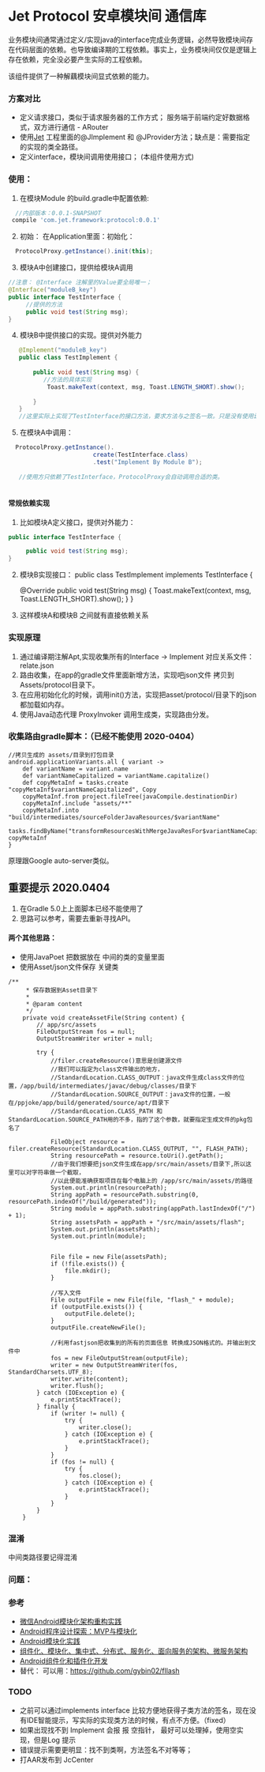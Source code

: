 # Jet Protocol 安卓模块间 通信库

业务模块间通常通过定义/实现java的interface完成业务逻辑，必然导致模块间存在代码层面的依赖。也导致编译期的工程依赖。事实上，业务模块间仅仅是逻辑上存在依赖，完全没必要产生实际的工程依赖。

该组件提供了一种解藕模块间显式依赖的能力。


### 方案对比
 * 定义请求接口，类似于请求服务器的工作方式； 服务端于前端约定好数据格式，双方进行通信 - ARouter
 * 使用[Jet](https://github.com/gybin02/Jet) 工程里面的@JImplement 和 @JProvider方法；缺点是：需要指定的实现的类全路径。
 * 定义interface，模块间调用使用接口； (本组件使用方式)
 
### 使用：

1. 在模块Module 的build.gradle中配置依赖:
 ```groovy
   //内部版本：0.0.1-SNAPSHOT
  compile 'com.jet.framework:protocol:0.0.1'
  ```

2.  初始：
 在Application里面：初始化：
```java 
  ProtocolProxy.getInstance().init(this);
```

3. 模块A中创建接口，提供给模块A调用
```java
//注意： @Interface 注解里的Value要全局唯一；
@Interface("moduleB_key")
public interface TestInterface {
     //提供的方法
     public void test(String msg);
}
```
4. 模块B中提供接口的实现。提供对外能力
```java
   @Implement("moduleB_key")
   public class TestImplement {
   
       public void test(String msg) {
          //方法的具体实现
           Toast.makeText(context, msg, Toast.LENGTH_SHORT).show();
   
       }
   }
   //这里实际上实现了TestInterface的接口方法，要求方法与之签名一致。只是没有使用implements关键字。
 ```
5. 在模块A中调用：
```java
  ProtocolProxy.getInstance().
                        create(TestInterface.class)
                        .test("Implement By Module B");
  
   //使用方只依赖了TestInterface，ProtocolProxy会自动调用合适的类。
                                
 ```
         
 #### 常规依赖实现
 1. 比如模块A定义接口，提供对外能力：
```java
public interface TestInterface {

     public void test(String msg);
}
```
2. 模块B实现接口：
public class TestImplement implements TestInterface {

    @Override
    public void test(String msg) {
        Toast.makeText(context, msg, Toast.LENGTH_SHORT).show();
    }
}
3. 这样模块A和模块B 之间就有直接依赖关系

### 实现原理
1. 通过编译期注解Apt,实现收集所有的Interface ->  Implement 对应关系文件：relate.json 
2. 路由收集，在app的gradle文件里面新增方法，实现吧json文件 拷贝到 Assets/protocol目录下。
3. 在应用初始化化的时候，调用init()方法，实现把asset/protocol/目录下的json都加载如内存。
3. 使用Java动态代理 ProxyInvoker 调用生成类，实现路由分发。

### 收集路由gradle脚本：（已经不能使用 2020-0404）
```
//拷贝生成的 assets/目录到打包目录
android.applicationVariants.all { variant ->
    def variantName = variant.name
    def variantNameCapitalized = variantName.capitalize()
    def copyMetaInf = tasks.create "copyMetaInf$variantNameCapitalized", Copy
    copyMetaInf.from project.fileTree(javaCompile.destinationDir)
    copyMetaInf.include "assets/**"
    copyMetaInf.into "build/intermediates/sourceFolderJavaResources/$variantName"
    tasks.findByName("transformResourcesWithMergeJavaResFor$variantNameCapitalized").dependsOn copyMetaInf
}
```
原理跟Google auto-server类似。

## 重要提示 2020.0404
1. 在Gradle 5.0上上面脚本已经不能使用了
2. 思路可以参考，需要去重新寻找API。

#### 两个其他思路：
- 使用JavaPoet 把数据放在 中间的类的变量里面
- 使用Asset/json文件保存
关键类
```
/**
     * 保存数据到Asset目录下
     *
     * @param content
     */
    private void createAssetFile(String content) {
        // app/src/assets
        FileOutputStream fos = null;
        OutputStreamWriter writer = null;

        try {
            //filer.createResource()意思是创建源文件
            //我们可以指定为class文件输出的地方，
            //StandardLocation.CLASS_OUTPUT：java文件生成class文件的位置，/app/build/intermediates/javac/debug/classes/目录下
            //StandardLocation.SOURCE_OUTPUT：java文件的位置，一般在/ppjoke/app/build/generated/source/apt/目录下
            //StandardLocation.CLASS_PATH 和 StandardLocation.SOURCE_PATH用的不多，指的了这个参数，就要指定生成文件的pkg包名了

            FileObject resource = filer.createResource(StandardLocation.CLASS_OUTPUT, "", FLASH_PATH);
            String resourcePath = resource.toUri().getPath();
            //由于我们想要把json文件生成在app/src/main/assets/目录下,所以这里可以对字符串做一个截取，
            //以此便能准确获取项目在每个电脑上的 /app/src/main/assets/的路径
            System.out.println(resourcePath);
            String appPath = resourcePath.substring(0, resourcePath.indexOf("/build/generated"));
            String module = appPath.substring(appPath.lastIndexOf("/") + 1);
            String assetsPath = appPath + "/src/main/assets/flash";
            System.out.println(assetsPath);
            System.out.println(module);


            File file = new File(assetsPath);
            if (!file.exists()) {
                file.mkdir();
            }

            //写入文件
            File outputFile = new File(file, "flash_" + module);
            if (outputFile.exists()) {
                outputFile.delete();
            }
            outputFile.createNewFile();

            //利用fastjson把收集到的所有的页面信息 转换成JSON格式的。并输出到文件中
            fos = new FileOutputStream(outputFile);
            writer = new OutputStreamWriter(fos, StandardCharsets.UTF_8);
            writer.write(content);
            writer.flush();
        } catch (IOException e) {
            e.printStackTrace();
        } finally {
            if (writer != null) {
                try {
                    writer.close();
                } catch (IOException e) {
                    e.printStackTrace();
                }
            }
            if (fos != null) {
                try {
                    fos.close();
                } catch (IOException e) {
                    e.printStackTrace();
                }
            }
        }
    }
```

### 混淆
中间类路径要记得混淆

### 问题：

### 参考
- [微信Android模块化架构重构实践](https://mp.weixin.qq.com/s/mkhCzeoLdev5TyO6DqHEdw)
- [Android程序设计探索：MVP与模块化](http://www.jianshu.com/p/fb057953131e)
- [Android模块化实践](http://www.jianshu.com/p/e812595b5873)
- [组件化、模块化、集中式、分布式、服务化、面向服务的架构、微服务架构
](http://www.hollischuang.com/archives/1628)
- [Android组件化和插件化开发](http://dahei.me/2016/06/30/Android%E7%BB%84%E4%BB%B6%E5%8C%96%E5%92%8C%E6%8F%92%E4%BB%B6%E5%8C%96%E5%BC%80%E5%8F%91/)
- 替代： 可以用：https://github.com/gybin02/fllash

### TODO
- 之前可以通过implements interface 比较方便地获得子类方法的签名，现在没有IDE智能提示，写实际的实现类方法的时候，有点不方便。（fixed）
- 如果出现找不到 Implement 会报 报 空指针， 最好可以处理掉，使用空实现，但是Log 提示
- 错误提示需要更明显：找不到类啊，方法签名不对等等；
- 打AAR发布到 JcCenter

